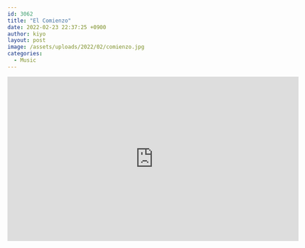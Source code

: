 ```yaml
---
id: 3062
title: "El Comienzo"
date: 2022-02-23 22:37:25 +0900
author: kiyo
layout: post
image: /assets/uploads/2022/02/comienzo.jpg
categories:
  - Music
---
```

<iframe width="655" height="370" src="https://www.youtube.com/embed/8Jna91uLi4A?rel=0" title="YouTube video player" frameborder="0" allow="accelerometer; autoplay; clipboard-write; encrypted-media; gyroscope; picture-in-picture" allowfullscreen></iframe>
